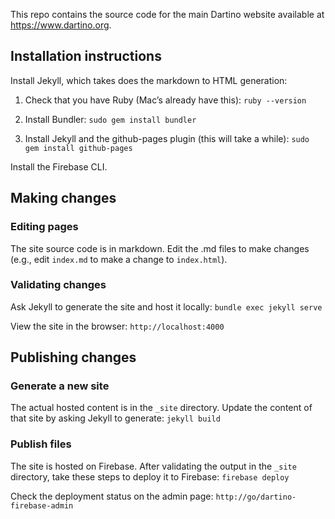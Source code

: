 This repo contains the source code for the main Dartino website available at https://www.dartino.org.

## Installation instructions

Install Jekyll, which takes does the markdown to HTML generation:

1. Check that you have Ruby (Mac’s already have this):
`ruby --version`

1. Install Bundler:
`sudo gem install bundler`

1. Install Jekyll and the github-pages plugin (this will take a while):
`sudo gem install github-pages`

Install the Firebase CLI.

## Making changes

### Editing pages

The site source code is in markdown. Edit the .md files to make changes (e.g., edit `index.md` to make a change to `index.html`).


### Validating changes

Ask Jekyll to generate the site and host it locally:
`bundle exec jekyll serve`

View the site in the browser:
`http://localhost:4000`

## Publishing changes

### Generate a new site

The actual hosted content is in the `_site` directory. Update the content of that site by asking Jekyll to generate:
`jekyll build`

### Publish files

The site is hosted on Firebase. After validating the output in the `_site` directory, take these steps to deploy it to Firebase:
`firebase deploy`

Check the deployment status on the admin page:
`http://go/dartino-firebase-admin`
